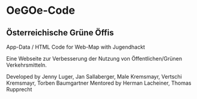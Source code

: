 # OeGOe-Code
<h2> Österreichische Grüne Öffis</h2>
App-Data / HTML Code for Web-Map with Jugendhackt

Eine Webseite zur Verbesserung der Nutzung von Öffentlichen/Grünen Verkehrsmitteln.

Developed by Jenny Luger, Jan Sallaberger, Male Kremsmayr, Vertschi Kremsmayr, Torben Baumgartner
Mentored by Herman Lacheiner, Thomas Rupprecht

